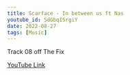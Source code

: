 ```yaml
---
title: Scarface - In between us ft Nas
youtube_id: SdGbqISrgiY
date: 2022-08-27
tags: [Music]
---
```

Track 08 off The Fix

[YouTube Link](https://www.youtube.com/watch?v=SdGbqISrgiY)
